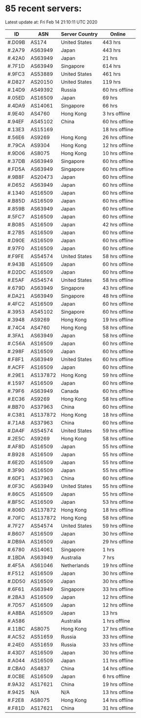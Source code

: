 # 85 recent servers:

Latest update at: Fri Feb 14 21:10:11 UTC 2020

| ID | ASN | Server Country | Online |
| -- | --- | -------------- | ------ |
| #.D09B | AS174 | United States | 443 hrs |
| #.2A79 | AS63949 | Japan | 443 hrs |
| #.42A0 | AS63949 | Japan | 21 hrs |
| #.7F1D | AS63949 | Singapore | 614 hrs |
| #.9FC3 | AS53889 | United States | 461 hrs |
| #.D827 | AS20150 | United States | 119 hrs |
| #.14D9 | AS49392 | Russia | 60 hrs offline |
| #.05ED | AS16509 | Japan | 69 hrs |
| #.4DA9 | AS14061 | Singapore | 66 hrs |
| #.9E40 | AS4760 | Hong Kong | 3 hrs offline |
| #.94EF | AS45102 | China | 60 hrs offline |
| #.13E3 | AS15169 |  | 18 hrs offline |
| #.56E6 | AS9269 | Hong Kong | 26 hrs offline |
| #.79CA | AS9304 | Hong Kong | 12 hrs offline |
| #.9D06 | AS8075 | Hong Kong | 10 hrs offline |
| #.37DB | AS63949 | Singapore | 60 hrs offline |
| #.FD5A | AS63949 | Singapore | 60 hrs offline |
| #.9B8F | AS20473 | Japan | 60 hrs offline |
| #.D652 | AS63949 | Japan | 60 hrs offline |
| #.1340 | AS16509 | Japan | 60 hrs offline |
| #.B85D | AS16509 | Japan | 60 hrs offline |
| #.859B | AS63949 | Japan | 60 hrs offline |
| #.5FC7 | AS16509 | Japan | 60 hrs offline |
| #.B085 | AS16509 | Japan | 42 hrs offline |
| #.27B5 | AS16509 | Japan | 60 hrs offline |
| #.D90E | AS16509 | Japan | 60 hrs offline |
| #.97F0 | AS16509 | Japan | 60 hrs offline |
| #.F9FE | AS54574 | United States | 58 hrs offline |
| #.943B | AS16509 | Japan | 60 hrs offline |
| #.D2DC | AS16509 | Japan | 60 hrs offline |
| #.E5AF | AS54574 | United States | 58 hrs offline |
| #.679D | AS63949 | Singapore | 43 hrs offline |
| #.DA21 | AS63949 | Singapore | 48 hrs offline |
| #.4FC2 | AS16509 | Japan | 60 hrs offline |
| #.3953 | AS45102 | Singapore | 60 hrs offline |
| #.3948 | AS9269 | Hong Kong | 19 hrs offline |
| #.74C4 | AS4760 | Hong Kong | 58 hrs offline |
| #.3FA1 | AS63949 | Japan | 58 hrs offline |
| #.C56A | AS16509 | Japan | 60 hrs offline |
| #.298F | AS16509 | Japan | 60 hrs offline |
| #.F8F1 | AS63949 | United States | 60 hrs offline |
| #.ACFF | AS16509 | Japan | 60 hrs offline |
| #.29E1 | AS137872 | Hong Kong | 59 hrs offline |
| #.1597 | AS16509 | Japan | 60 hrs offline |
| #.79F6 | AS63949 | Canada | 60 hrs offline |
| #.EC36 | AS9269 | Hong Kong | 58 hrs offline |
| #.BB70 | AS37963 | China | 60 hrs offline |
| #.C381 | AS137872 | Hong Kong | 18 hrs offline |
| #.71A8 | AS37963 | China | 60 hrs offline |
| #.DA4F | AS54574 | United States | 59 hrs offline |
| #.2E5C | AS9269 | Hong Kong | 58 hrs offline |
| #.AF8D | AS16509 | Japan | 55 hrs offline |
| #.B928 | AS16509 | Japan | 55 hrs offline |
| #.6E2D | AS16509 | Japan | 55 hrs offline |
| #.3F90 | AS16509 | Japan | 55 hrs offline |
| #.6DF1 | AS37963 | China | 60 hrs offline |
| #.0F3C | AS63949 | United States | 55 hrs offline |
| #.86C5 | AS16509 | Japan | 55 hrs offline |
| #.BF5C | AS16509 | Japan | 53 hrs offline |
| #.806D | AS137872 | Hong Kong | 18 hrs offline |
| #.70FC | AS137872 | Hong Kong | 58 hrs offline |
| #.7F27 | AS54574 | United States | 59 hrs offline |
| #.B607 | AS16509 | Japan | 30 hrs offline |
| #.DB9A | AS16509 | Japan | 29 hrs offline |
| #.6780 | AS14061 | Singapore | 1 hrs |
| #.1BDA | AS63949 | Australia | 7 hrs |
| #.4F5A | AS61046 | Netherlands | 19 hrs offline |
| #.F512 | AS16509 | Japan | 30 hrs offline |
| #.DD50 | AS16509 | Japan | 30 hrs offline |
| #.6F61 | AS63949 | Singapore | 33 hrs offline |
| #.2BA3 | AS16509 | Japan | 12 hrs offline |
| #.7D57 | AS16509 | Japan | 12 hrs offline |
| #.A8BA | AS16509 | Japan | 13 hrs |
| #.A586 |  | Australia | 1 hrs offline |
| #.11BC | AS8075 | Hong Kong | 17 hrs offline |
| #.AC52 | AS51659 | Russia | 33 hrs offline |
| #.24E0 | AS51659 | Russia | 33 hrs offline |
| #.43D7 | AS16509 | Japan | 30 hrs offline |
| #.A044 | AS16509 | Japan | 11 hrs offline |
| #.CBA0 | AS4837 | China | 14 hrs offline |
| #.0CBE | AS16509 | Japan | 6 hrs offline |
| #.9A32 | AS17621 | China | 19 hrs offline |
| #.9425 | N/A | N/A | 13 hrs offline |
| #.F2E8 | AS8075 | Hong Kong | 14 hrs offline |
| #.F81D | AS17621 | China | 31 hrs offline |

